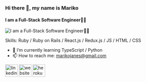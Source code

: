 ### Hi there 👋, my name is Mariko
#### I am a Full-Stack Software Engineer👩‍💻
![I am a Full-Stack Software Engineer👩‍💻](https://media.giphy.com/media/dNgK7Ws7y176U/giphy.gif)


Skills: Ruby / Ruby on Rails / React.js / Redux.js / JS / HTML / CSS

- 🌱 I’m currently learning TypeScript / Python 
- 📫 How to reach me: marikojanes@gmail.com 


[<img src='https://cdn.jsdelivr.net/npm/simple-icons@3.0.1/icons/linkedin.svg' alt='linkedin' height='40'>](https://www.linkedin.com/in/https://www.linkedin.com/in/mariko-janes//)  [<img src='https://cdn.jsdelivr.net/npm/simple-icons@3.0.1/icons/icloud.svg' alt='website' height='40'>](https://medium.com/@marikojanes)  [<img src='https://cdn.jsdelivr.net/npm/simple-icons@3.0.1/icons/heroku.svg' alt='heroku' height='40'>](https://t-studio-project.herokuapp.com/)  



<!--
**MarikoJanes/MarikoJanes** is a ✨ _special_ ✨ repository because its `README.md` (this file) appears on your GitHub profile.

Here are some ideas to get you started:

- 🔭 I’m currently working on ...
- 🌱 I’m currently learning ...
- 👯 I’m looking to collaborate on ...
- 🤔 I’m looking for help with ...
- 💬 Ask me about ...
- 📫 How to reach me: ...
- 😄 Pronouns: ...
- ⚡ Fun fact: ...
-->
